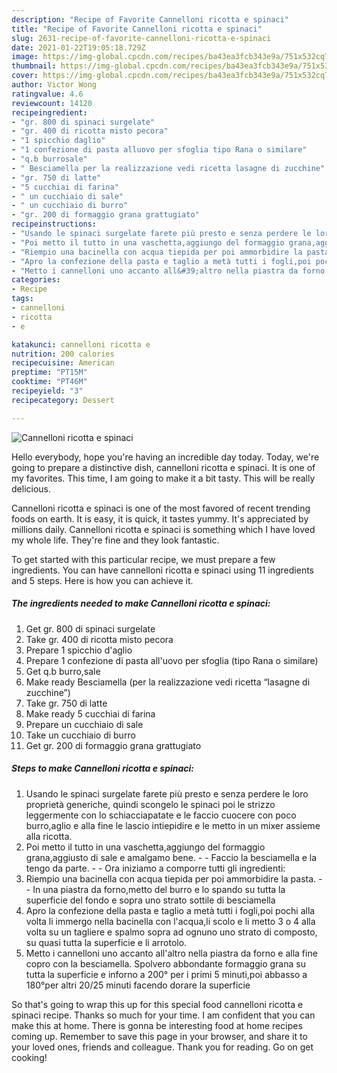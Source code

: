 ```yaml
---
description: "Recipe of Favorite Cannelloni ricotta e spinaci"
title: "Recipe of Favorite Cannelloni ricotta e spinaci"
slug: 2631-recipe-of-favorite-cannelloni-ricotta-e-spinaci
date: 2021-01-22T19:05:18.729Z
image: https://img-global.cpcdn.com/recipes/ba43ea3fcb343e9a/751x532cq70/cannelloni-ricotta-e-spinaci-recipe-main-photo.jpg
thumbnail: https://img-global.cpcdn.com/recipes/ba43ea3fcb343e9a/751x532cq70/cannelloni-ricotta-e-spinaci-recipe-main-photo.jpg
cover: https://img-global.cpcdn.com/recipes/ba43ea3fcb343e9a/751x532cq70/cannelloni-ricotta-e-spinaci-recipe-main-photo.jpg
author: Victor Wong
ratingvalue: 4.6
reviewcount: 14120
recipeingredient:
- "gr. 800 di spinaci surgelate"
- "gr. 400 di ricotta misto pecora"
- "1 spicchio daglio"
- "1 confezione di pasta alluovo per sfoglia tipo Rana o similare"
- "q.b burrosale"
- " Besciamella per la realizzazione vedi ricetta lasagne di zucchine"
- "gr. 750 di latte"
- "5 cucchiai di farina"
- " un cucchiaio di sale"
- " un cucchiaio di burro"
- "gr. 200 di formaggio grana grattugiato"
recipeinstructions:
- "Usando le spinaci surgelate farete più presto e senza perdere le loro proprietà generiche, quindi scongelo le spinaci poi le strizzo leggermente con lo schiacciapatate e le faccio cuocere con poco burro,aglio e alla fine le lascio intiepidire e le metto in un mixer assieme alla ricotta."
- "Poi metto il tutto in una vaschetta,aggiungo del formaggio grana,aggiusto di sale e amalgamo bene. - Faccio la besciamella e la tengo da parte. - Ora iniziamo a comporre tutti gli ingredienti:"
- "Riempio una bacinella con acqua tiepida per poi ammorbidire la pasta. - In una piastra da forno,metto del burro e lo spando su tutta la superficie del fondo e sopra uno strato sottile di besciamella"
- "Apro la confezione della pasta e taglio a metà tutti i fogli,poi pochi alla volta li immergo nella bacinella con l&#39;acqua,li scolo e li metto 3 o 4 alla volta su un tagliere e spalmo sopra ad ognuno uno strato di composto, su quasi tutta la superficie e li arrotolo."
- "Metto i cannelloni uno accanto all&#39;altro nella piastra da forno e alla fine copro con la besciamella. Spolvero abbondante formaggio grana su tutta la superficie e inforno a 200° per i primi 5 minuti,poi abbasso a 180°per altri 20/25 minuti facendo dorare la superficie"
categories:
- Recipe
tags:
- cannelloni
- ricotta
- e

katakunci: cannelloni ricotta e 
nutrition: 200 calories
recipecuisine: American
preptime: "PT15M"
cooktime: "PT46M"
recipeyield: "3"
recipecategory: Dessert

---
```



![Cannelloni ricotta e spinaci](https://img-global.cpcdn.com/recipes/ba43ea3fcb343e9a/751x532cq70/cannelloni-ricotta-e-spinaci-recipe-main-photo.jpg)

Hello everybody, hope you're having an incredible day today. Today, we're going to prepare a distinctive dish, cannelloni ricotta e spinaci. It is one of my favorites. This time, I am going to make it a bit tasty. This will be really delicious.



Cannelloni ricotta e spinaci is one of the most favored of recent trending foods on earth. It is easy, it is quick, it tastes yummy. It's appreciated by millions daily. Cannelloni ricotta e spinaci is something which I have loved my whole life. They're fine and they look fantastic.


To get started with this particular recipe, we must prepare a few ingredients. You can have cannelloni ricotta e spinaci using 11 ingredients and 5 steps. Here is how you can achieve it.

<!--inarticleads1-->

##### The ingredients needed to make Cannelloni ricotta e spinaci:

1. Get gr. 800 di spinaci surgelate
1. Take gr. 400 di ricotta misto pecora
1. Prepare 1 spicchio d&#39;aglio
1. Prepare 1 confezione di pasta all&#39;uovo per sfoglia (tipo Rana o similare)
1. Get q.b burro,sale
1. Make ready  Besciamella (per la realizzazione vedi ricetta “lasagne di zucchine”)
1. Take gr. 750 di latte
1. Make ready 5 cucchiai di farina
1. Prepare  un cucchiaio di sale
1. Take  un cucchiaio di burro
1. Get gr. 200 di formaggio grana grattugiato




<!--inarticleads2-->

##### Steps to make Cannelloni ricotta e spinaci:

1. Usando le spinaci surgelate farete più presto e senza perdere le loro proprietà generiche, quindi scongelo le spinaci poi le strizzo leggermente con lo schiacciapatate e le faccio cuocere con poco burro,aglio e alla fine le lascio intiepidire e le metto in un mixer assieme alla ricotta.
1. Poi metto il tutto in una vaschetta,aggiungo del formaggio grana,aggiusto di sale e amalgamo bene. - - Faccio la besciamella e la tengo da parte. - - Ora iniziamo a comporre tutti gli ingredienti:
1. Riempio una bacinella con acqua tiepida per poi ammorbidire la pasta. - - In una piastra da forno,metto del burro e lo spando su tutta la superficie del fondo e sopra uno strato sottile di besciamella
1. Apro la confezione della pasta e taglio a metà tutti i fogli,poi pochi alla volta li immergo nella bacinella con l&#39;acqua,li scolo e li metto 3 o 4 alla volta su un tagliere e spalmo sopra ad ognuno uno strato di composto, su quasi tutta la superficie e li arrotolo.
1. Metto i cannelloni uno accanto all&#39;altro nella piastra da forno e alla fine copro con la besciamella. Spolvero abbondante formaggio grana su tutta la superficie e inforno a 200° per i primi 5 minuti,poi abbasso a 180°per altri 20/25 minuti facendo dorare la superficie




So that's going to wrap this up for this special food cannelloni ricotta e spinaci recipe. Thanks so much for your time. I am confident that you can make this at home. There is gonna be interesting food at home recipes coming up. Remember to save this page in your browser, and share it to your loved ones, friends and colleague. Thank you for reading. Go on get cooking!
